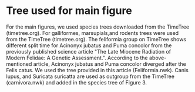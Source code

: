 #   Tree used for main figure
For the main figures, we used species trees downloaded from the TimeTree (timetree.org).
For galliformes, marsupials,and rodents trees were used from the TimeTree (timetree.org).
The feliformia group on TimeTree shows different split time for Acinonyx jubatus and Puma concolor from the previously published science article "The Late Miocene Radiation of Modern Felidae: A Genetic Assessment.".
According to the above-mentioned article, Acinonyx jubatus and Puma concolor diverged after the Felis catus. We used the tree provided in this article (Feliformia.nwk). Canis lupus, and Suricata suricatta are used as outgroup from the TimeTree (carnivora.nwk) and added in the species tree of Figure 3.

